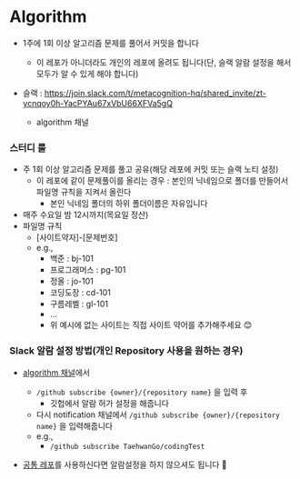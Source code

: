 # Algorithm

- 1주에 1회 이상 알고리즘 문제를 풀어서 커밋을 합니다

  - 이 레포가 아니더라도 개인의 레포에 올려도 됩니다(단, 슬랙 알람 설정을 해서 모두가 알 수 있게 해야 합니다)

- 슬랙 : https://join.slack.com/t/metacognition-hq/shared_invite/zt-ycnqoy0h-YacPYAu67xVbU66XFVa5gQ
  - algorithm 채널

### 스터디 룰

- 주 1회 이상 알고리즘 문제를 풀고 공유(해당 레포에 커밋 또는 슬랙 노티 설정)
  - 이 레포에 같이 문제풀이를 올리는 경우 : 본인의 닉네임으로 폴더를 만들어서 파일명 규칙을 지켜서 올린다
    - 본인 닉네임 폴더의 하위 폴더이름은 자유입니다
- 매주 수요일 밤 12시까지(목요일 정산)
- 파일명 규칙
  - [사이트약자]-[문제번호]
  - e.g.,
    - 백준 : bj-101
    - 프로그래머스 : pg-101
    - 정올 : jo-101
    - 코딩도장 : cd-101
    - 구름레벨 : gl-101
    - ...
    - 위 예시에 없는 사이트는 직접 사이트 약어를 추가해주세요 😊

### Slack 알람 설정 방법(개인 Repository 사용을 원하는 경우)

- [algorithm 채널](https://metacognition-hq.slack.com/archives/C03M573H9L3)에서

  - `/github subscribe {owner}/{repository name}` 을 입력 후
    - 깃헙에서 알람 허가 설정을 해줍니다
  - 다시 notification 채널에서 `/github subscribe {owner}/{repository name}` 을 입력해줍니다
  - e.g.,
    - `/github subscribe TaehwanGo/codingTest`

- [공통 레포](https://github.com/Metacognition-Polymath/algorithm)를 사용하신다면 알람설정을 하지 않으셔도 됩니다 🙂
